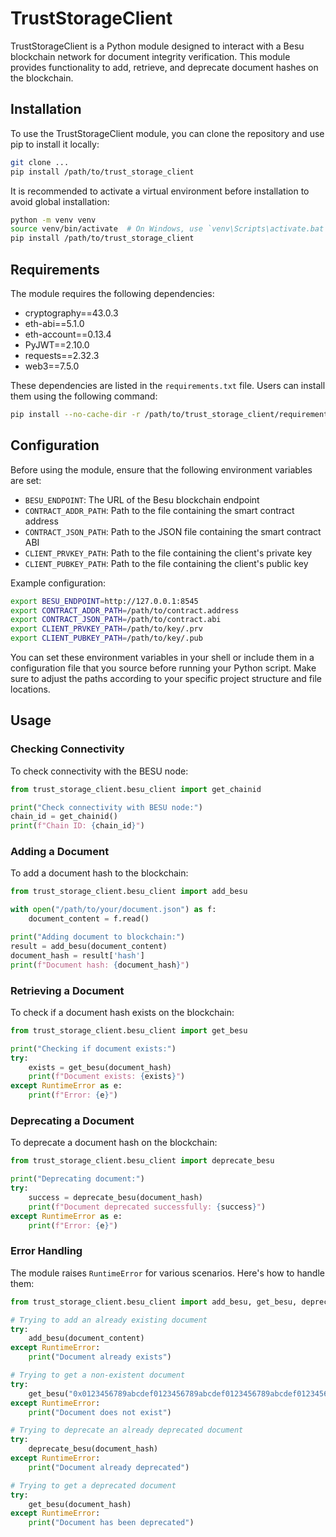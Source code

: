 # TrustStorageClient

TrustStorageClient is a Python module designed to interact with a Besu blockchain network for document integrity verification. This module provides functionality to add, retrieve, and deprecate document hashes on the blockchain.

## Installation

To use the TrustStorageClient module, you can clone the repository and use pip to install it locally:

```bash
git clone ...
pip install /path/to/trust_storage_client
```

It is recommended to activate a virtual environment before installation to avoid global installation:

```bash
python -m venv venv
source venv/bin/activate  # On Windows, use `venv\Scripts\activate.bat`
pip install /path/to/trust_storage_client
```

## Requirements

The module requires the following dependencies:

- cryptography==43.0.3
- eth-abi==5.1.0
- eth-account==0.13.4
- PyJWT==2.10.0
- requests==2.32.3
- web3==7.5.0

These dependencies are listed in the `requirements.txt` file. Users can install them using the following command:

```bash
pip install --no-cache-dir -r /path/to/trust_storage_client/requirements.txt
```

## Configuration

Before using the module, ensure that the following environment variables are set:

- `BESU_ENDPOINT`: The URL of the Besu blockchain endpoint
- `CONTRACT_ADDR_PATH`: Path to the file containing the smart contract address
- `CONTRACT_JSON_PATH`: Path to the JSON file containing the smart contract ABI
- `CLIENT_PRVKEY_PATH`: Path to the file containing the client's private key
- `CLIENT_PUBKEY_PATH`: Path to the file containing the client's public key

Example configuration:

```bash
export BESU_ENDPOINT=http://127.0.0.1:8545
export CONTRACT_ADDR_PATH=/path/to/contract.address
export CONTRACT_JSON_PATH=/path/to/contract.abi
export CLIENT_PRVKEY_PATH=/path/to/key/.prv
export CLIENT_PUBKEY_PATH=/path/to/key/.pub
```

You can set these environment variables in your shell or include them in a configuration file that you source before running your Python script. Make sure to adjust the paths according to your specific project structure and file locations.

## Usage

### Checking Connectivity

To check connectivity with the BESU node:

```python
from trust_storage_client.besu_client import get_chainid

print("Check connectivity with BESU node:")
chain_id = get_chainid()
print(f"Chain ID: {chain_id}")
```

### Adding a Document

To add a document hash to the blockchain:

```python
from trust_storage_client.besu_client import add_besu

with open("/path/to/your/document.json") as f:
    document_content = f.read()

print("Adding document to blockchain:")
result = add_besu(document_content)
document_hash = result['hash']
print(f"Document hash: {document_hash}")
```

### Retrieving a Document

To check if a document hash exists on the blockchain:

```python
from trust_storage_client.besu_client import get_besu

print("Checking if document exists:")
try:
    exists = get_besu(document_hash)
    print(f"Document exists: {exists}")
except RuntimeError as e:
    print(f"Error: {e}")
```

### Deprecating a Document

To deprecate a document hash on the blockchain:

```python
from trust_storage_client.besu_client import deprecate_besu

print("Deprecating document:")
try:
    success = deprecate_besu(document_hash)
    print(f"Document deprecated successfully: {success}")
except RuntimeError as e:
    print(f"Error: {e}")
```

### Error Handling

The module raises `RuntimeError` for various scenarios. Here's how to handle them:

```python
from trust_storage_client.besu_client import add_besu, get_besu, deprecate_besu

# Trying to add an already existing document
try:
    add_besu(document_content)
except RuntimeError:
    print("Document already exists")

# Trying to get a non-existent document
try:
    get_besu("0x0123456789abcdef0123456789abcdef0123456789abcdef0123456789abcdef")
except RuntimeError:
    print("Document does not exist")

# Trying to deprecate an already deprecated document
try:
    deprecate_besu(document_hash)
except RuntimeError:
    print("Document already deprecated")

# Trying to get a deprecated document
try:
    get_besu(document_hash)
except RuntimeError:
    print("Document has been deprecated")
```